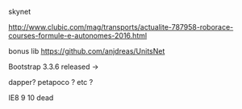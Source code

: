 
skynet

http://www.clubic.com/mag/transports/actualite-787958-roborace-courses-formule-e-autonomes-2016.html

bonus lib
https://github.com/anjdreas/UnitsNet


Bootstrap 3.3.6 released -> 



dapper? petapoco ? etc ?

IE8 9 10 dead
